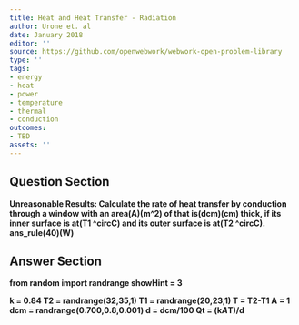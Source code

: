 ```yaml
---
title: Heat and Heat Transfer - Radiation
author: Urone et. al
date: January 2018
editor: ''
source: https://github.com/openwebwork/webwork-open-problem-library
type: ''
tags:
- energy
- heat
- power
- temperature
- thermal
- conduction
outcomes:
- TBD
assets: ''
---
```


## Question Section 

<b>
Unreasonable Results: Calculate the rate of heat transfer by conduction through a
window with an area(A)(m^2) of that is(dcm)(cm) thick, if its inner surface is at(T1 ^circC) and its outer surface is at(T2 ^circC).
ans_rule(40)(W)


## Answer Section

from random import randrange
showHint = 3


k = 0.84
T2 = randrange(32,35,1)
T1 = randrange(20,23,1)
T = T2-T1
A = 1
dcm = randrange(0.700,0.8,0.001)
d = dcm/100
Qt = (k*A*T)/d